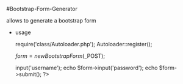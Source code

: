 #Bootstrap-Form-Generator

allows to generate a bootstrap form

- usage



	require('class/Autoloader.php');
	Autoloader::register();

	$form = new BootstrapForm($_POST);


	<div class="container">
		<div class="row">
			<form action="" method="post" class="form-group col-lg-3 ">
				<?php
					echo $form->input('username');
					echo $form->input('password');
					echo $form->submit();
				?>
			</form>
		</div>
	</div>

